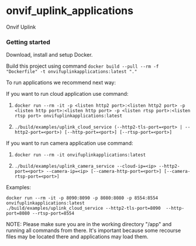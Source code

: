 # onvif_uplink_applications
Onvif Uplink

### Getting started

Download, install and setup Docker.

Build this project using command `docker build --pull --rm -f "Dockerfile" -t onvifuplinkapplications:latest "."`

To run applications we recommend next way:

If you want to run cloud application use command:
1. `docker run --rm -it -p <listen http2 port>:<listen http2 port> -p <listen http port>:<listen http port> -p <listen rtsp port>:<listen rtsp port> onvifuplinkapplications:latest`

2. `./build/examples/uplink_cloud_service (--http2-tls-port=<port> | --http2-port=<port>) [--http-port=<port>] [--rtsp-port=<port>]`

If you want to run camera application use command:
1. `docker run --rm -it onvifuplinkapplications:latest`

2. `./build/examples/uplink_camera_service --cloud-ip=<ip> --http2-port=<port> --camera-ip=<ip> [--camera-http-port=<port>] [--camera-rtsp-port=<port>]`

Examples:

```
docker run --rm -it -p 8090:8090 -p 8080:8080 -p 8554:8554 onvifuplinkapplications:latest
./build/examples/uplink_cloud_service --http2-tls-port=8090  --http-port=8080 --rtsp-port=8554
```

NOTE: Please make sure you are in the working directory "/app" and running all commands from there. It's important because some recourse files may be located there and applications may load them.